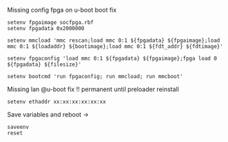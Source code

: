 
Missing config fpga on u-boot boot fix

    setenv fpgaimage socfpga.rbf
    setenv fpgadata 0x2000000

    setenv mmcload 'mmc rescan;load mmc 0:1 ${fpgadata} ${fpgaimage};load mmc 0:1 ${loadaddr} ${bootimage};load mmc 0:1 ${fdt_addr} ${fdtimage}'

    setenv fpgaconfig 'load mmc 0:1 ${fpgadata} ${fpgaimage};fpga load 0 ${fpgadata} ${filesize}'

    setenv bootcmd 'run fpgaconfig; run mmcload; run mmcboot'

Missing lan @u-boot fix !! permanent until preloader reinstall 
    
    setenv ethaddr xx:xx:xx:xx:xx:xx


Save variables and reboot ->

    saveenv
    reset
    